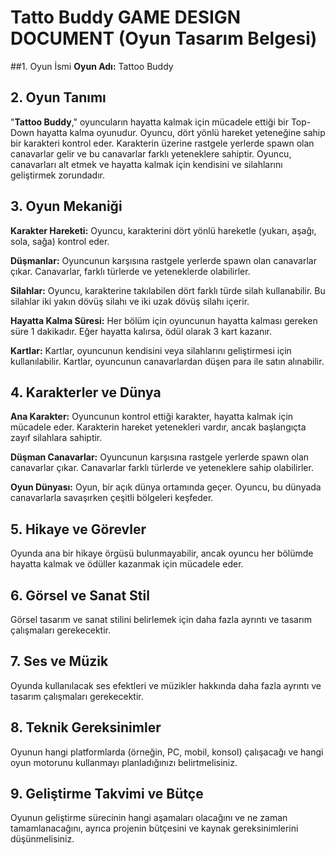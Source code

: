 # Tatto Buddy GAME DESIGN DOCUMENT (Oyun Tasarım Belgesi)
##1. Oyun İsmi
**Oyun Adı:** Tattoo Buddy

## 2. Oyun Tanımı
"**Tattoo Buddy**," oyuncuların hayatta kalmak için mücadele ettiği bir Top-Down hayatta kalma oyunudur. Oyuncu, dört yönlü hareket yeteneğine sahip bir karakteri kontrol eder. Karakterin üzerine rastgele yerlerde spawn olan canavarlar gelir ve bu canavarlar farklı yeteneklere sahiptir. Oyuncu, canavarları alt etmek ve hayatta kalmak için kendisini ve silahlarını geliştirmek zorundadır.

## 3. Oyun Mekaniği
**Karakter Hareketi:** Oyuncu, karakterini dört yönlü hareketle (yukarı, aşağı, sola, sağa) kontrol eder.

**Düşmanlar:** Oyuncunun karşısına rastgele yerlerde spawn olan canavarlar çıkar. Canavarlar, farklı türlerde ve yeteneklerde olabilirler.

**Silahlar:** Oyuncu, karakterine takılabilen dört farklı türde silah kullanabilir. Bu silahlar iki yakın dövüş silahı ve iki uzak dövüş silahı içerir.

**Hayatta Kalma Süresi:** Her bölüm için oyuncunun hayatta kalması gereken süre 1 dakikadır. Eğer hayatta kalırsa, ödül olarak 3 kart kazanır.

**Kartlar:** Kartlar, oyuncunun kendisini veya silahlarını geliştirmesi için kullanılabilir. Kartlar, oyuncunun canavarlardan düşen para ile satın alınabilir.

## 4. Karakterler ve Dünya
**Ana Karakter:** Oyuncunun kontrol ettiği karakter, hayatta kalmak için mücadele eder. Karakterin hareket yetenekleri vardır, ancak başlangıçta zayıf silahlara sahiptir.

**Düşman Canavarlar:** Oyuncunun karşısına rastgele yerlerde spawn olan canavarlar çıkar. Canavarlar farklı türlerde ve yeteneklere sahip olabilirler.

**Oyun Dünyası:** Oyun, bir açık dünya ortamında geçer. Oyuncu, bu dünyada canavarlarla savaşırken çeşitli bölgeleri keşfeder.

## 5. Hikaye ve Görevler
Oyunda ana bir hikaye örgüsü bulunmayabilir, ancak oyuncu her bölümde hayatta kalmak ve ödüller kazanmak için mücadele eder.

## 6. Görsel ve Sanat Stil
Görsel tasarım ve sanat stilini belirlemek için daha fazla ayrıntı ve tasarım çalışmaları gerekecektir.

## 7. Ses ve Müzik
Oyunda kullanılacak ses efektleri ve müzikler hakkında daha fazla ayrıntı ve tasarım çalışmaları gerekecektir.

## 8. Teknik Gereksinimler
Oyunun hangi platformlarda (örneğin, PC, mobil, konsol) çalışacağı ve hangi oyun motorunu kullanmayı planladığınızı belirtmelisiniz.

## 9. Geliştirme Takvimi ve Bütçe
Oyunun geliştirme sürecinin hangi aşamaları olacağını ve ne zaman tamamlanacağını, ayrıca projenin bütçesini ve kaynak gereksinimlerini düşünmelisiniz.
